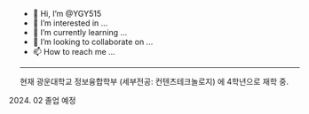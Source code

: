 - 👋 Hi, I’m @YGY515
- 👀 I’m interested in ...
- 🌱 I’m currently learning ...
- 💞️ I’m looking to collaborate on ...
- 📫 How to reach me ...

<!---
YGY515/YGY515 is a ✨ special ✨ repository because its `README.md` (this file) appears on your GitHub profile.
You can click the Preview link to take a look at your changes.
--->

--- 
현재 광운대학교 정보융합학부 (세부전공: 컨텐츠테크놀로지) 에 4학년으로 재학 중.

2024. 02 졸업 예정
